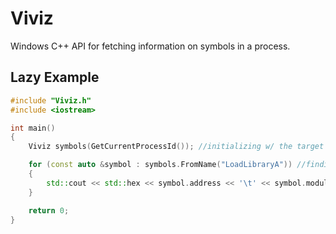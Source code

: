 # Viviz
Windows C++ API for fetching information on symbols in a process.

## Lazy Example
```cpp
#include "Viviz.h"
#include <iostream>

int main()
{
	Viviz symbols(GetCurrentProcessId()); //initializing w/ the target's processid

	for (const auto &symbol : symbols.FromName("LoadLibraryA")) //finding all symbols named 'LoadLibraryA'
	{
		std::cout << std::hex << symbol.address << '\t' << symbol.module_name << '\n';
	}

	return 0;
}
```